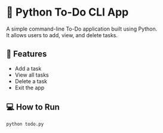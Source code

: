# 📝 Python To-Do CLI App

A simple command-line To-Do application built using Python.  
It allows users to add, view, and delete tasks.

## 🚀 Features
- Add a task
- View all tasks
- Delete a task
- Exit the app

## 💻 How to Run

```bash
python todo.py

